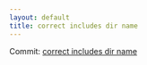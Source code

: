 ```yaml
---
layout: default
title: correct includes dir name
---
```


Commit: [correct includes dir name](https://github.com/DanGahanCGI/DanGahanCGI.github.io/commit/458669e758f490b3ccab52738d86ea758aa223b6)

